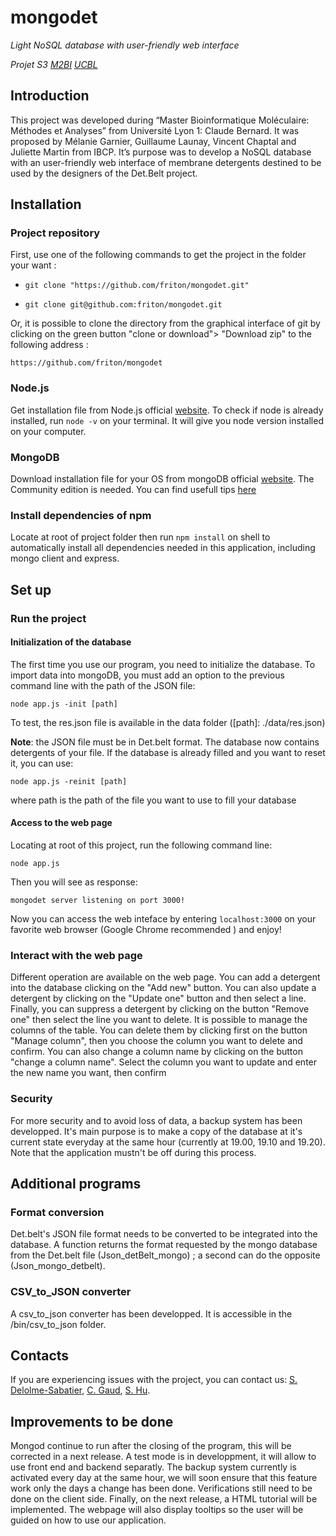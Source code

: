 # mongodet 


*Light NoSQL database with user-friendly web interface*

*Projet S3 [M2BI](https://www.bioinfo-lyon.fr/) [UCBL](https://www.univ-lyon1.fr/)*

## Introduction

This project was developed during “Master Bioinformatique Moléculaire: Méthodes et Analyses” from Université Lyon 1: Claude Bernard. It was proposed by Mélanie Garnier, Guillaume Launay, Vincent Chaptal and Juliette Martin from IBCP. It’s purpose was to develop a NoSQL database with an user-friendly web interface of membrane detergents destined to be used by the designers of the Det.Belt project.


## Installation

### Project repository

First, use one of the following commands to get the project in the folder your want :

- ```git clone "https://github.com/friton/mongodet.git"```


- ```git clone git@github.com:friton/mongodet.git```

Or, it is possible to clone the directory from the graphical interface of git by clicking on the green button "clone or download"> "Download zip" to the following address :

```https://github.com/friton/mongodet```


### Node.js

Get installation file from Node.js official [website](https://nodejs.org). To check if node is already installed, run `node -v` on your terminal. It will give you node version installed on your computer.

### MongoDB

Download installation file for your OS from mongoDB official [website](https://www.mongodb.com/download-center?jmp=nav#community). The Community edition is needed. You can find usefull tips [here](https://docs.mongodb.com/manual/administration/install-community/) 

### Install dependencies of npm

Locate at root of project folder then run `npm install` on shell to automatically install all dependencies needed in this application, including mongo client and express.


## Set up

### Run the project

#### Initialization of the database

The first time you use our program, you need to initialize the database. To import data into mongoDB, you must add an option to the previous command line with the path of the JSON file:

```
node app.js -init [path]
```

To test, the res.json file is available in the data folder ([path]: ./data/res.json)

**Note**: the JSON file must be in Det.belt format. The database now contains detergents of your file.
If the database is already filled and you want to reset it, you can use:

```
node app.js -reinit [path]
```

where path is the path of the file you want to use to fill your database

#### Access to the web page

Locating at root of this project, run the following command line:
```
node app.js
```

Then you will see as response:
```
mongodet server listening on port 3000!
```

Now you can access the web inteface by entering `localhost:3000` on your favorite web browser (Google Chrome recommended ) and enjoy!



### Interact with the web page

Different operation are available on the web page.
You can add a detergent into the database clicking on the "Add new" button.
You can also update a detergent by clicking on the "Update one" button and then select a line.
Finally, you can suppress a detergent by clicking on the button "Remove one" then select the line you want to delete.
It is possible to manage the columns of the table. You can delete them by clicking first on the button "Manage column", then you choose the column you want to delete and confirm. You can also change a column name by clicking on the button "change a column name". Select the column you want to update and enter the new name you want, then confirm

### Security

For more security and to avoid loss of data, a backup system has been developped. It's main purpose is to make a copy of the database at it's current state everyday at the same hour (currently at 19.00, 19.10 and 19.20). Note that the application mustn't be off during this process. 

## Additional programs

### Format conversion

Det.belt's JSON file format needs to be converted to be integrated into the database. A function returns the format requested by the mongo database from the Det.belt file (Json_detBelt_mongo) ; a second can do the opposite (Json_mongo_detbelt).

### CSV_to_JSON converter

A csv_to_json converter has been developped. It is accessible in the /bin/csv_to_json folder.

## Contacts

If you are experiencing issues with the project, you can contact us: [S. Delolme-Sabatier](mailto:sebastien.delolme-sabatier@etu.univ-lyon1.fr), [C. Gaud](mailto:caroline.gaud@etu.univ-lyon1.fr), [S. Hu](mailto:shangnong.hu@etu.univ-lyon1.fr).
	
## Improvements to be done

Mongod continue to run after the closing of the program, this will be corrected in a next release. A test mode is in developpment, it will allow to use front end and backend separatly.
The backup system currently is activated every day at the same hour, we will soon ensure that this feature work only the days a change has been done.
Verifications still need to be done on the client side.
Finally, on the next release, a HTML tutorial will be implemented. The webpage will also display tooltips so the user will be guided on how to use our application.
